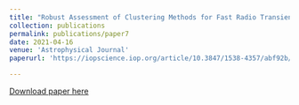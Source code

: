 ```yaml
---
title: "Robust Assessment of Clustering Methods for Fast Radio Transient Candidates"
collection: publications
permalink: publications/paper7
date: 2021-04-16
venue: 'Astrophysical Journal'
paperurl: 'https://iopscience.iop.org/article/10.3847/1538-4357/abf92b/pdf'

---
```


[Download paper here](https://iopscience.iop.org/article/10.3847/1538-4357/abf92b/pdf)
